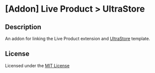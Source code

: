 # [Addon] Live Product > UltraStore

## Description
An addon for linking the Live Product extension and [UltraStore](https://market.octemplates.net/templates/ultrastore) template.

## License
Licensed under the [MIT License](https://raw.githubusercontent.com/ocmod-space/license/main/LICENSE.txt)
